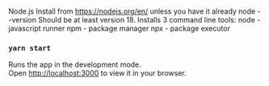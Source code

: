 ### 
Node.js Install from https://nodejs.org/en/ unless you have it already node --version Should be at least version 18. Installs 3 command line tools: node - javascript runner npm - package manager npx - package executor




### `yarn start`

Runs the app in the development mode.\
Open [http://localhost:3000](http://localhost:3000) to view it in your browser.

